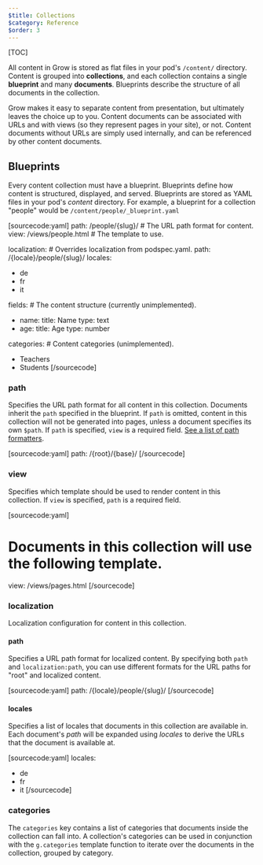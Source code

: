 ```yaml
---
$title: Collections
$category: Reference
$order: 3
---
```

[TOC]

All content in Grow is stored as flat files in your pod's `/content/` directory. Content is grouped into __collections__, and each collection contains a single __blueprint__ and many __documents__. Blueprints describe the structure of all documents in the collection.

Grow makes it easy to separate content from presentation, but ultimately leaves the choice up to you. Content documents can be associated with URLs and with views (so they represent pages in your site), or not. Content documents without URLs are simply used internally, and can be referenced by other content documents.

## Blueprints

Every content collection must have a blueprint. Blueprints define how content is structured, displayed, and served. Blueprints are stored as YAML files in your pod's *content* directory.  For example, a blueprint for a collection "people" would be `/content/people/_blueprint.yaml`

[sourcecode:yaml]
path: /people/{slug}/              # The URL path format for content.
view: /views/people.html           # The template to use.

localization:                      # Overrides localization from podspec.yaml.
  path: /{locale}/people/{slug}/
  locales:
  - de
  - fr
  - it

fields:                            # The content structure (currently unimplemented).
- name:
    title: Name
    type: text
- age:
    title: Age
    type: number

categories:                        # Content categories (unimplemented).
- Teachers
- Students
[/sourcecode]

### path

Specifies the URL path format for all content in this collection. Documents inherit the `path` specified in the blueprint. If `path` is omitted, content in this collection will not be generated into pages, unless a document specifies its own `$path`. If `path` is specified, `view` is a required field. [See a list of path formatters]({{g.doc('/docs/urls/').url.path}}#content-document-path-formatters).

[sourcecode:yaml]
path: /{root}/{base}/
[/sourcecode]

### view

Specifies which template should be used to render content in this collection. If `view` is specified, `path` is a required field.

[sourcecode:yaml]
# Documents in this collection will use the following template.
view: /views/pages.html
[/sourcecode]

### localization

Localization configuration for content in this collection.

#### path

Specifies a URL path format for localized content. By specifying both `path` and `localization:path`, you can use different formats for the URL paths for "root" and localized content.

[sourcecode:yaml]
path: /{locale}/people/{slug}/
[/sourcecode]

#### locales

Specifies a list of locales that documents in this collection are available in. Each document's *path* will be expanded using *locales* to derive the URLs that the document is available at.

[sourcecode:yaml]
locales:
- de
- fr
- it
[/sourcecode]

### categories

The `categories` key contains a list of categories that documents inside the collection can fall into. A collection's categories can be used in conjunction with the `g.categories` template function to iterate over the documents in the collection, grouped by category.
